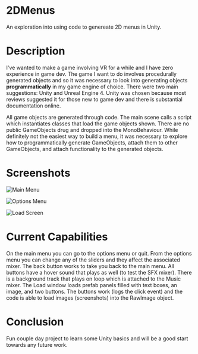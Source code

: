 # 2DMenus
An exploration into using code to genereate 2D menus in Unity.

# Description
I've wanted to make a game involving VR for a while and I have zero experience in game dev. The game I want to do involves
procedurally generated objects and so it was necessary to look into generating objects **programmatically** in my game engine of choice. 
There were two main suggestions: Unity and Unreal Engine 4. Unity was chosen because most reviews suggested it for those new to game dev
and there is substantial documentation online.

All game objects are generated through code. The main scene calls a script which instantiates classes that load the game objects shown. 
There are no public GameObjects drug and dropped into the MonoBehaviour. While definitely not the easiest way to build a menu, it was 
necessary to explore how to programmatically generate GameObjects, attach them to other GameObjects, and attach functionality to the 
generated objects.

# Screenshots
![Main Menu](screenshots/MainMenu.png "Main Menu")

![Options Menu](screenshots/OptionsMenu.png "Options Menu")

![Load Screen](screenshots/LoadScreen.png "Load Screen")

# Current Capabilities
On the main menu you can go to the options menu or quit. From the options menu you can change any of the sliders and they affect the 
associated mixer. The back button works to take you back to the main menu. All buttons have a hover sound that plays as well (to test 
the SFX mixer). There is a background track that plays on loop which is attached to the Music mixer. The Load window loads prefab panels filled with text boxes, an image, and two buttons. The buttons work (logs the click event) and the code is able to load images (screenshots) into the RawImage object.

# Conclusion
Fun couple day project to learn some Unity basics and will be a good start towards any future work. 
